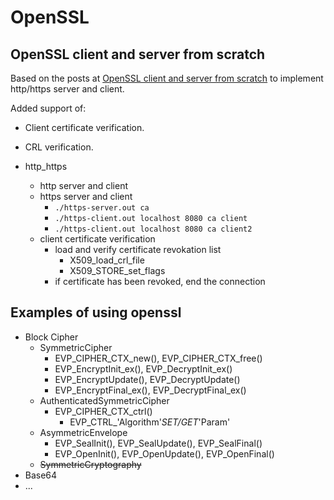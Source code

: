 # OpenSSL

## OpenSSL client and server from scratch

Based on the posts at [OpenSSL client and server from scratch](https://quuxplusone.github.io/blog/2020/01/24/openssl-part-1/) to implement http/https server and client.

Added support of:

* Client certificate verification.
* CRL verification.

* http_https
  * http server and client
  * https server and client
    * `./https-server.out ca`
    * `./https-client.out localhost 8080 ca client`
    * `./https-client.out localhost 8080 ca client2`
  * client certificate verification
    * load and verify certificate revokation list
      * X509_load_crl_file
      * X509_STORE_set_flags
    * if certificate has been revoked, end the connection

## Examples of using openssl

* Block Cipher
  * SymmetricCipher
    * EVP_CIPHER_CTX_new(), EVP_CIPHER_CTX_free()
    * EVP_EncryptInit_ex(), EVP_DecryptInit_ex()
    * EVP_EncryptUpdate(), EVP_DecryptUpdate()
    * EVP_EncryptFinal_ex(), EVP_DecryptFinal_ex()
  * AuthenticatedSymmetricCipher
    * EVP_CIPHER_CTX_ctrl()
      * EVP_CTRL_'Algorithm'_SET/GET_'Param'
  * AsymmetricEnvelope
    * EVP_SealInit(), EVP_SealUpdate(), EVP_SealFinal()
    * EVP_OpenInit(), EVP_OpenUpdate(), EVP_OpenFinal()
  * ~~SymmetricCryptography~~
* Base64
* ...
